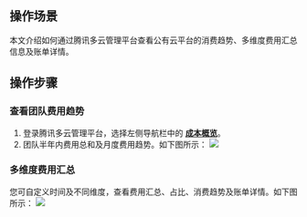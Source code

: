 ## 操作场景
本文介绍如何通过腾讯多云管理平台查看公有云平台的消费趋势、多维度费用汇总信息及账单详情。


## 操作步骤


### 查看团队费用趋势

1. 登录腾讯多云管理平台，选择左侧导航栏中的 **[成本概览](https://cmp.tencent.cn/cost)**。
2. 团队半年内费用总和及月度费用趋势。如下图所示：
![](https://qcloudimg.tencent-cloud.cn/raw/28fce7cd0538f79240ace725d8bf888f.png)


### 多维度费用汇总
您可自定义时间及不同维度，查看费用汇总、占比、消费趋势及账单详情。如下图所示：
![](https://qcloudimg.tencent-cloud.cn/raw/3ca40f7e8f8c50050a9bf16f9d5c889f.png)
 
